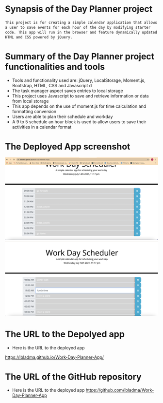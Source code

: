 # Synapsis of the Day Planner project
    This project is for creating a simple calendar application that allows a user to save events for each hour of the day by modifying starter code. This app will run in the browser and feature dynamically updated HTML and CSS powered by jQuery.

# Summary of the Day Planner project  functionalities and tools
* Tools and functionality used are: jQuery, LocalStorage, Moment.js, Bootstrap, HTML, CSS and Javascript d
* The task manager aspect saves entries to local storage
* This project uses Javascript to save and retrieve information or data from local storage
* This app depends on the use of moment.js for time calculation and formatting  conversion 
* Users are able to plan their schedule and workday 
* A 9 to 5 schedule an hour block is used to allow users to save their activities in a calendar format

# The Deployed App screenshot

![A user clicks on slots on the color-coded calendar and edits the events.](day-planner1.png)
![A user clicks on slots on the color-coded calendar and edits the events.](day-planner2.png)

# The URL to the Depolyed app
* Here is the URL to the deployed app

https://lbladma.github.io/Work-Day-Planner-App/

# The URL of the GitHub repository
* Here is the URL to the deployed app
https://github.com/lbladma/Work-Day-Planner-App
